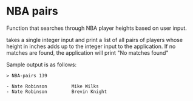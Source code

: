 # NBA pairs
Function that searches through NBA player heights
based on user input.

takes a single integer input and print a list of all pairs of players
whose height in inches adds up to the integer input to the application. If no
matches are found, the application will print "No matches found"

Sample output is as follows:
```
> NBA-pairs 139

- Nate Robinson      	Mike Wilks
- Nate Robinson      	Brevin Knight
```